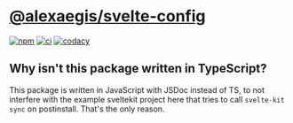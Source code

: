 # [@alexaegis/svelte-config](https://github.com/AlexAegis/js-tooling/tree/master/packages/svelte-config)

[![npm](https://img.shields.io/npm/v/@alexaegis/svelte-config/latest)](https://www.npmjs.com/package/@alexaegis/svelte-config)
[![ci](https://github.com/AlexAegis/js-tooling/actions/workflows/cicd.yml/badge.svg)](https://github.com/AlexAegis/js-tooling/actions/workflows/cicd.yml)
[![codacy](https://app.codacy.com/project/badge/Grade/7939332dc9454dc1b0529e720ff902e6)](https://www.codacy.com/gh/AlexAegis/js-tooling/dashboard?utm_source=github.com&utm_medium=referral&utm_content=AlexAegis/js-tooling&utm_campaign=Badge_Grade)

## Why isn't this package written in TypeScript?

This package is written in JavaScript with JSDoc instead of TS, to not interfere
with the example sveltekit project here that tries to call `svelte-kit sync` on
postinstall. That's the only reason.
